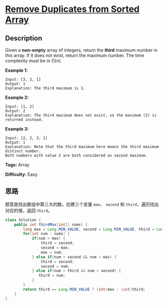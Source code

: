# [Remove Duplicates from Sorted Array][title]

## Description

Given a **non-empty** array of integers, return the **third** maximum number in this array. If it does not exist, return the maximum number. The time complexity must be in O(n).

**Example 1:**

```
Input: [3, 2, 1]
Output: 1
Explanation: The third maximum is 1.
```

**Example 2:**

```
Input: [1, 2]
Output: 2
Explanation: The third maximum does not exist, so the maximum (2) is returned instead.
```

**Example 3:**

```
Input: [2, 2, 3, 1]
Output: 1
Explanation: Note that the third maximum here means the third maximum distinct number.
Both numbers with value 2 are both considered as second maximum.
```

**Tags:** Array

**Difficulty:** Easy

## 思路

题意是找出数组中第三大的数。创建三个变量 `max`、 `second` 和 `third`，遍历找出对应的值，返回 `third`。

```java
class Solution {
    public int thirdMax(int[] nums) {
        long max = Long.MIN_VALUE, second = Long.MIN_VALUE, third = Long.MIN_VALUE;
        for(int num : nums) {
            if(num > max) {
                third = second;
                second = max;
                max = num;
            } else if(num > second && num < max) {
                third = second;
                second = num;
            } else if(num > third && num < second) {
               third = num;
            }
        }
        return third == Long.MIN_VALUE ? (int)max : (int)third;
    }
}
```

[title]: https://leetcode.com/problems/remove-duplicates-from-sorted-array
